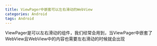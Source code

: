 ```yaml
---
title: ViewPager中嵌套可以左右滑动的WebView
categories: Android
tags: Android
---
```

 ViewPager是可以左右滑动的组件，我们经常会用到，当ViewPager中嵌套了WebView且WebView中的内容也需要左右滑动的时候就会出现